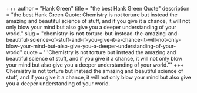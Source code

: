 +++
author = "Hank Green"
title = "the best Hank Green Quote"
description = "the best Hank Green Quote: Chemistry is not torture but instead the amazing and beautiful science of stuff, and if you give it a chance, it will not only blow your mind but also give you a deeper understanding of your world."
slug = "chemistry-is-not-torture-but-instead-the-amazing-and-beautiful-science-of-stuff-and-if-you-give-it-a-chance-it-will-not-only-blow-your-mind-but-also-give-you-a-deeper-understanding-of-your-world"
quote = '''Chemistry is not torture but instead the amazing and beautiful science of stuff, and if you give it a chance, it will not only blow your mind but also give you a deeper understanding of your world.'''
+++
Chemistry is not torture but instead the amazing and beautiful science of stuff, and if you give it a chance, it will not only blow your mind but also give you a deeper understanding of your world.
